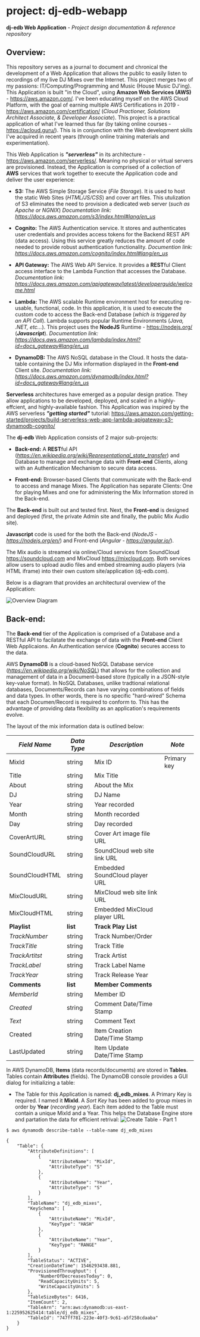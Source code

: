 # project: dj-edb-webapp
**dj-edb Web Application** - *Project design documentation &amp; reference repository*

## Overview:
This repository serves as a journal to document and chronical the development of a Web Application that allows the public to easily listen to recordings of my live DJ Mixes over the Internet.  This project merges two of my passions: IT/Computing/Programming and Music (House Music DJ'ing). This Application is built "in the Cloud", using **Amazon Web Services (AWS)** - https://aws.amazon.com/. I've been educating myself on the AWS Cloud Platform, with the goal of earning multiple AWS Certifications in 2019 - https://aws.amazon.com/certification/ (*Cloud Practioner, Solutions Architect Associate, & Developer Associate*). This project is a practical application of what I've learned thus far (by taking online courses - https://acloud.guru/). This is in conjunction with the Web development skills I've acquired in recent years (through online training materials and experimentation).

This Web Application is ***"serverless"*** in its architecture - https://aws.amazon.com/serverless/. Meaning no physical or virtual servers are provisioned.  Instead, the Application is comprised of a collection of **AWS** services that work together to execute the Application code and deliver the user experience:

* **S3:** The AWS Simple Storage Service (*File Storage*). It is used to host the static Web Sites (*HTML/JS/CSS*) and cover art files. This utulization of S3 eliminates the need to provision a dedicated web server (*such as Apache or NGNIX*) *Documentation link: https://docs.aws.amazon.com/s3/index.html#lang/en_us*

* **Cognito:** The AWS Authentication service. It stores and authenticates user credentials and provides access tokens for the Backend REST API (data access). Using this service greatly reduces the amount of code needed to provide robust authentication functionality. *Documention link: https://docs.aws.amazon.com/cognito/index.html#lang/en_us*

* **API Gateway:** The AWS Web API Service. It provides a **REST**ful Client access interface to the Lambda Function that accesses the Database. *Documentation link: https://docs.aws.amazon.com/apigateway/latest/developerguide/welcome.html*

* **Lambda:** The AWS scalable Runtime environment host for executing re-usable, functional, code. In this application, it is used to execute the custom code to access the Back-end Database (*which is triggered by an API Call*). Lambda supports popular Runtime Environments (*Java, .NET, etc...*). This project uses the **NodeJS** Runtime - https://nodejs.org/ (***Javascript***). *Documentation link: https://docs.aws.amazon.com/lambda/index.html?id=docs_gateway#lang/en_us*

* **DynamoDB:** The AWS NoSQL database in the Cloud. It hosts the data-table containing the DJ Mix information displayed in the **Front-end** Client site. *Documentation link: https://docs.aws.amazon.com/dynamodb/index.html?id=docs_gateway#lang/en_us*

**Serverless** architectures have emerged as a popular design pratice. They allow applications to be developed, deployed, and scaled in a highly-effcient, and highly-available fashion. This Application was inspired by the AWS serverless ***"getting started"*** tutorial: https://aws.amazon.com/getting-started/projects/build-serverless-web-app-lambda-apigateway-s3-dynamodb-cognito/

The **dj-edb** Web Application consists of 2 major sub-projects:

* **Back-end:** A **REST**ful API (*https://en.wikipedia.org/wiki/Representational_state_transfer*) and Database to manage and exchange data with **Front-end** Clients, along with an Authentication Mechanism to secure data access.

* **Front-end:** Browser-based Clients that communicate with the Back-end to access and manage Mixes. The Application has separate Clients: One for playing Mixes and one for administering the Mix Information stored in the Back-end.

The **Back-end** is built out and tested first. Next, the **Front-end** is designed and deployed (first, the private Admin site and finally, the public Mix Audio site).

**Javascript** code is used for the both the Back-end (*NodeJS - https://nodejs.org/en/*) and Front-end (*Angular - https://angular.io/*). 

The Mix audio is streamed via online/Cloud services from SoundCloud https://soundcloud.com and MixCloud https://mixcloud.com. Both services allow users to upload audio files and embed streaming audio players (via HTML iframe) into their own custom site/application (dj-edb.com).

Below is a diagram that provides an architectural overview of the Application:

![Overview Diagram](/images/dj-edb_WebApp_ArchitectureOverview.png)

## Back-end:

The **Back-end** tier of the Application is comprised of a Database and a RESTful API to facilatate the exchange of data with the **Front-end** Client Web Applicaions. An Authentication service (**Cognito**) secures access to the data.

AWS **DynamoDB** is a cloud-based NoSQL Database service (*https://en.wikipedia.org/wiki/NoSQL*) that allows for the collection and management of data in a Document-based store (typically in a JSON-style key-value format).  In NoSQL Databases, unlike tradtional relational databases, Documents/Records can have varying combinations of fields and data types.  In other words, there is no specific "hard-wired" Schema that each Documen/Record is required to conform to. This has the advantage of providing data flexibility as an application's requirements evolve.

The layout of the mix information data is outlined below:

| *Field Name*    | *Data Type* | *Description*                  | *Note*      |
|-----------------|-------------|--------------------------------|-------------|
| MixId           | string      | Mix ID                         | Primary key |
| Title           | string      | Mix Title                      |             |
| About           | string      | About the Mix                  |             |
| DJ              | string      | DJ Name                        |             |
| Year            | string      | Year recorded                  |             |
| Month           | string      | Month recorded                 |             |
| Day             | string      | Day recorded                   |             |
| CoverArtURL     | string      | Cover Art image file URL       |             |
| SoundCloudURL   | string      | SoundCloud web site link URL   |             |
| SoundCloudHTML  | string      | Embedded SoundCloud player URL |             |
| MixCloudURL     | string      | MixCloud web site link URL     |             |
| MixCloudHTML    | string      | Embedded MixCloud player URL   |             |
| **Playlist**    | **list**    | **Track Play List**            |             |
| *TrackNumber*   |      string |             Track Number/Order |             |
| *TrackTitle*    |      string |                    Track Title |             |
| *TrackArtitst*  |      string |                   Track Artist |             |
| *TrackLabel*    |      string |               Track Label Name |             |
| *TrackYear*     |      string |             Track Release Year |             |
| **Comments**    | **list**    | **Member Comments**            |             |
| *MemberId*      |      string |                      Member ID |             |
| *Created*       |      string |        Comment Date/Time Stamp |             |
| *Text*          |      string |                   Comment Text |             |
| Created         | string      |  Item Creation Date/Time Stamp |             |
| LastUpdated     | string      |    Item Update Date/Time Stamp |             |

In AWS DynamoDB, **Items** (data records/documents) are stored in **Tables**. Tables contain **Attributes** (fields).  The DynamoDB console provides a GUI dialog for initializing a table:

* The Table for this Application is named: **dj_edb_mixes**. A Primary Key is required. I named it **MixId**. A *Sort Key* has been added to group mixes in order by **Year** (*recording year*). Each item added to the Table must contain a unique MixId and a Year. This helps the Database Engine store and partation the data for efficient retrival:
![Create Table - Part 1](/images/DynamoDB_CreateTable_1.png)

```
$ aws dynamodb describe-table --table-name dj_edb_mixes
```

```
{
    "Table": {
        "AttributeDefinitions": [
            {
                "AttributeName": "MixId",
                "AttributeType": "S"
            },
            {
                "AttributeName": "Year",
                "AttributeType": "S"
            }
        ],
        "TableName": "dj_edb_mixes",
        "KeySchema": [
            {
                "AttributeName": "MixId",
                "KeyType": "HASH"
            },
            {
                "AttributeName": "Year",
                "KeyType": "RANGE"
            }
        ],
        "TableStatus": "ACTIVE",
        "CreationDateTime": 1546293438.881,
        "ProvisionedThroughput": {
            "NumberOfDecreasesToday": 0,
            "ReadCapacityUnits": 5,
            "WriteCapacityUnits": 5
        },
        "TableSizeBytes": 6416,
        "ItemCount": 2,
        "TableArn": "arn:aws:dynamodb:us-east-1:225952625414:table/dj_edb_mixes",
        "TableId": "747ff781-223e-40f3-9c61-a5f258cdaaba"
    }
}
```
